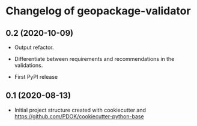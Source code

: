 Changelog of geopackage-validator
===================================================


0.2 (2020-10-09)
----------------

- Output refactor.

- Differentiate between requirements and recommendations in the validations.

- First PyPI release


0.1 (2020-08-13)
----------------

- Initial project structure created with cookiecutter and
  https://github.com/PDOK/cookiecutter-python-base
